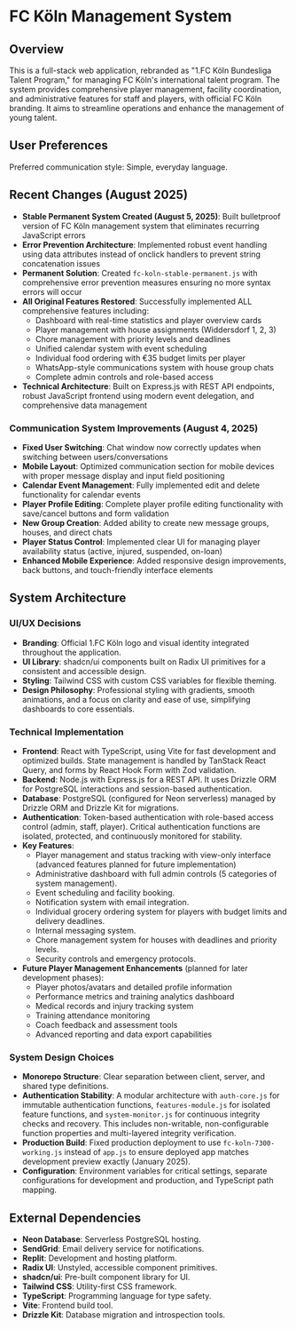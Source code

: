 # FC Köln Management System

## Overview

This is a full-stack web application, rebranded as "1.FC Köln Bundesliga Talent Program," for managing FC Köln's international talent program. The system provides comprehensive player management, facility coordination, and administrative features for staff and players, with official FC Köln branding. It aims to streamline operations and enhance the management of young talent.

## User Preferences

Preferred communication style: Simple, everyday language.

## Recent Changes (August 2025)
- **Stable Permanent System Created (August 5, 2025)**: Built bulletproof version of FC Köln management system that eliminates recurring JavaScript errors
- **Error Prevention Architecture**: Implemented robust event handling using data attributes instead of onclick handlers to prevent string concatenation issues
- **Permanent Solution**: Created `fc-koln-stable-permanent.js` with comprehensive error prevention measures ensuring no more syntax errors will occur
- **All Original Features Restored**: Successfully implemented ALL comprehensive features including:
  - Dashboard with real-time statistics and player overview cards
  - Player management with house assignments (Widdersdorf 1, 2, 3)
  - Chore management with priority levels and deadlines
  - Unified calendar system with event scheduling
  - Individual food ordering with €35 budget limits per player
  - WhatsApp-style communications system with house group chats
  - Complete admin controls and role-based access
- **Technical Architecture**: Built on Express.js with REST API endpoints, robust JavaScript frontend using modern event delegation, and comprehensive data management

### Communication System Improvements (August 4, 2025)
- **Fixed User Switching**: Chat window now correctly updates when switching between users/conversations
- **Mobile Layout**: Optimized communication section for mobile devices with proper message display and input field positioning
- **Calendar Event Management**: Fully implemented edit and delete functionality for calendar events
- **Player Profile Editing**: Complete player profile editing functionality with save/cancel buttons and form validation
- **New Group Creation**: Added ability to create new message groups, houses, and direct chats
- **Player Status Control**: Implemented clear UI for managing player availability status (active, injured, suspended, on-loan)
- **Enhanced Mobile Experience**: Added responsive design improvements, back buttons, and touch-friendly interface elements

## System Architecture

### UI/UX Decisions
- **Branding**: Official 1.FC Köln logo and visual identity integrated throughout the application.
- **UI Library**: shadcn/ui components built on Radix UI primitives for a consistent and accessible design.
- **Styling**: Tailwind CSS with custom CSS variables for flexible theming.
- **Design Philosophy**: Professional styling with gradients, smooth animations, and a focus on clarity and ease of use, simplifying dashboards to core essentials.

### Technical Implementation
- **Frontend**: React with TypeScript, using Vite for fast development and optimized builds. State management is handled by TanStack React Query, and forms by React Hook Form with Zod validation.
- **Backend**: Node.js with Express.js for a REST API. It uses Drizzle ORM for PostgreSQL interactions and session-based authentication.
- **Database**: PostgreSQL (configured for Neon serverless) managed by Drizzle ORM and Drizzle Kit for migrations.
- **Authentication**: Token-based authentication with role-based access control (admin, staff, player). Critical authentication functions are isolated, protected, and continuously monitored for stability.
- **Key Features**:
    - Player management and status tracking with view-only interface (advanced features planned for future implementation)
    - Administrative dashboard with full admin controls (5 categories of system management).
    - Event scheduling and facility booking.
    - Notification system with email integration.
    - Individual grocery ordering system for players with budget limits and delivery deadlines.
    - Internal messaging system.
    - Chore management system for houses with deadlines and priority levels.
    - Security controls and emergency protocols.
- **Future Player Management Enhancements** (planned for later development phases):
    - Player photos/avatars and detailed profile information
    - Performance metrics and training analytics dashboard
    - Medical records and injury tracking system
    - Training attendance monitoring
    - Coach feedback and assessment tools
    - Advanced reporting and data export capabilities

### System Design Choices
- **Monorepo Structure**: Clear separation between client, server, and shared type definitions.
- **Authentication Stability**: A modular architecture with `auth-core.js` for immutable authentication functions, `features-module.js` for isolated feature functions, and `system-monitor.js` for continuous integrity checks and recovery. This includes non-writable, non-configurable function properties and multi-layered integrity verification.
- **Production Build**: Fixed production deployment to use `fc-koln-7300-working.js` instead of `app.js` to ensure deployed app matches development preview exactly (January 2025).
- **Configuration**: Environment variables for critical settings, separate configurations for development and production, and TypeScript path mapping.

## External Dependencies

- **Neon Database**: Serverless PostgreSQL hosting.
- **SendGrid**: Email delivery service for notifications.
- **Replit**: Development and hosting platform.
- **Radix UI**: Unstyled, accessible component primitives.
- **shadcn/ui**: Pre-built component library for UI.
- **Tailwind CSS**: Utility-first CSS framework.
- **TypeScript**: Programming language for type safety.
- **Vite**: Frontend build tool.
- **Drizzle Kit**: Database migration and introspection tools.
```